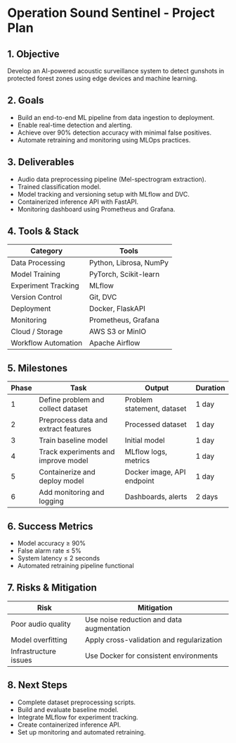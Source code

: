 # Operation Sound Sentinel - Project Plan

## 1. Objective
Develop an AI-powered acoustic surveillance system to detect gunshots  in protected forest zones using edge devices and machine learning.

## 2. Goals
- Build an end-to-end ML pipeline from data ingestion to deployment.
- Enable real-time detection and alerting.
- Achieve over 90% detection accuracy with minimal false positives.
- Automate retraining and monitoring using MLOps practices.

## 3. Deliverables
- Audio data preprocessing pipeline (Mel-spectrogram extraction).
- Trained classification model.
- Model tracking and versioning setup with MLflow and DVC.
- Containerized inference API with FastAPI.
- Monitoring dashboard using Prometheus and Grafana.

## 4. Tools & Stack
| Category | Tools |
|-----------|-------|
| Data Processing | Python, Librosa, NumPy |
| Model Training | PyTorch, Scikit-learn |
| Experiment Tracking | MLflow |
| Version Control | Git, DVC |
| Deployment | Docker, FlaskAPI |
| Monitoring | Prometheus, Grafana |
| Cloud / Storage | AWS S3 or MinIO |
| Workflow Automation | Apache Airflow |

## 5. Milestones
| Phase | Task | Output | Duration |
|-------|------|---------|----------|
| 1 | Define problem and collect dataset | Problem statement, dataset | 1 day |
| 2 | Preprocess data and extract features | Processed dataset | 1 day |
| 3 | Train baseline model | Initial model | 1 day |
| 4 | Track experiments and improve model | MLflow logs, metrics | 1 day |
| 5 | Containerize and deploy model | Docker image, API endpoint | 1 day |
| 6 | Add monitoring and logging | Dashboards, alerts | 2 days |

## 6. Success Metrics
- Model accuracy ≥ 90%
- False alarm rate ≤ 5%
- System latency ≤ 2 seconds
- Automated retraining pipeline functional

## 7. Risks & Mitigation
| Risk | Mitigation |
|------|-------------|
| Poor audio quality | Use noise reduction and data augmentation |
| Model overfitting | Apply cross-validation and regularization |
| Infrastructure issues | Use Docker for consistent environments |

## 8. Next Steps
- Complete dataset preprocessing scripts.
- Build and evaluate baseline model.
- Integrate MLflow for experiment tracking.
- Create containerized inference API.
- Set up monitoring and automated retraining.
